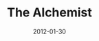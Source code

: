 ---
title: "The Alchemist"
bookAuthor: "Paulo Cuelho"
layout: book
format: "kindle"
recommended: "true"
date: "2012-01-30"
tag: book
projects: false
books: true
hidden: false
category: book
amazonLink: "http://amzn.to/2vcTehW"
---